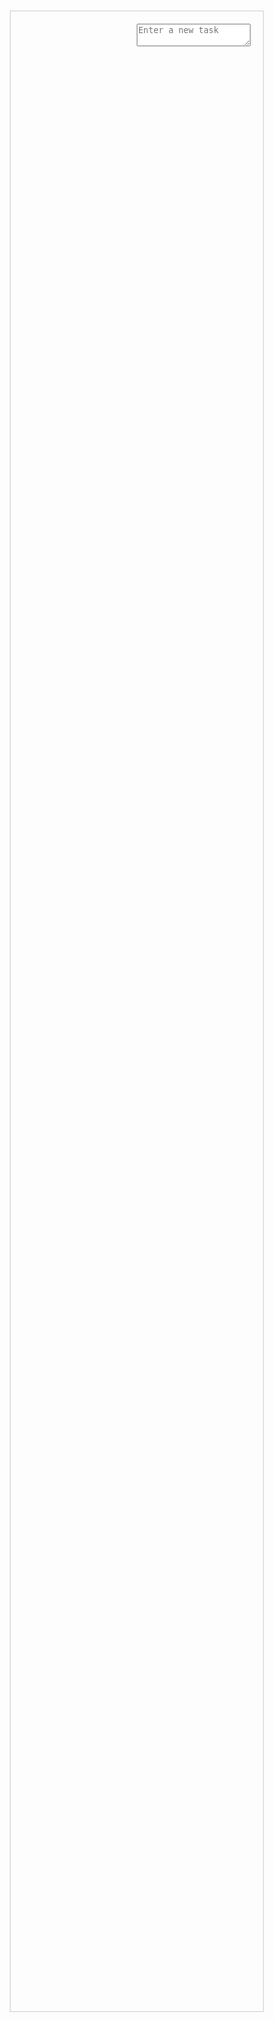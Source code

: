 <!DOCTYPE html>
<html lang="en">
<head>
    <meta charset="UTF-8">
    <meta name="viewport" content="width=device-width, initial-scale=1.0">
    <title>To-Do App</title>
    <style>
        body {
    font-family: Arial, sans-serif;
    display: flex;
    justify-content: center;
    align-items: center;
    height: 100vh;
    margin: 0;
}
.container {
    display: flex;
    width: 80%;
    height: 80%;
    border: 1px solid #ccc;
}
.left-pane, .right-pane {
    flex: 1;
    padding: 20px;
}
#task-list {
    list-style-type: none;
    padding: 0;
}
.task-item {
    display: flex;
    justify-content: space-between;
    align-items: center;
    padding: 10px;
    border-bottom: 1px solid #ccc;
}
.task-item.completed {
    text-decoration: line-through;
}
.task-item button {
    margin-left: 10px;
}
    </style>
</head>
<body>
    <div class="container">
        <div class="left-pane">
            <ul id="task-list"></ul>
        </div>
        <div class="right-pane">
            <textarea id="task-input" placeholder="Enter a new task"></textarea>
        </div>
    </div>
<script>
    document.addEventListener('DOMContentLoaded', () => {
    const taskInput = document.getElementById('task-input');
    const taskList = document.getElementById('task-list');
    // Load tasks from local storage
    const tasks = JSON.parse(localStorage.getItem('tasks')) || [];
    tasks.forEach(task => addTaskToDOM(task));
    // Add task on Enter key press
    taskInput.addEventListener('keypress', (e) => {
        if (e.key === 'Enter') {
            const task = {
                id: Date.now(),
                name: taskInput.value,
                completed: false
            };
            tasks.push(task);
            localStorage.setItem('tasks', JSON.stringify(tasks));
            addTaskToDOM(task);
            taskInput.value = '';
        }
    });
    // Add task to DOM
    function addTaskToDOM(task) {
        const li = document.createElement('li');
        li.className = `task-item ${task.completed ? 'completed' : ''}`;
        li.dataset.id = task.id;
        li.innerHTML = `
            <input type="checkbox" ${task.completed ? 'checked' : ''}>
            <span>${task.name}</span>
            <button class="edit">✏️</button>
            <button class="delete">❌</button>
        `;
        taskList.appendChild(li);
    }
    // Handle task actions
    taskList.addEventListener('click', (e) => {
        const id = e.target.closest('.task-item').dataset.id;
        const task = tasks.find(task => task.id == id);
        if (e.target.classList.contains('delete')) {
            tasks.splice(tasks.indexOf(task), 1);
            localStorage.setItem('tasks', JSON.stringify(tasks));
            e.target.closest('.task-item').remove();
        } else if (e.target.classList.contains('edit')) {
            const newName = prompt('Update task name:', task.name);
            if (newName) {
                task.name = newName;
                localStorage.setItem('tasks', JSON.stringify(tasks));
                e.target.closest('.task-item').querySelector('span').textContent = newName;
            }
        } else if (e.target.type === 'checkbox') {
            task.completed = e.target.checked;
            localStorage.setItem('tasks', JSON.stringify(tasks));
            e.target.closest('.task-item').classList.toggle('completed', task.completed);
        }
    });
});

</script>
</body>
</html>
